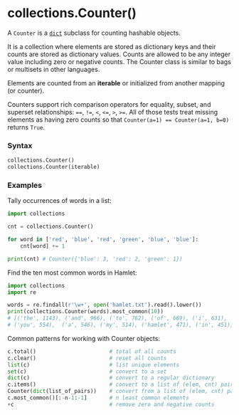 # collections.Counter()

A `Counter` is a [`dict`](/built-in-types/dict/) subclass for counting hashable objects.

It is a collection where elements are stored as dictionary keys and their counts are stored as dictionary values. Counts are allowed to be any integer value including zero or negative counts. The Counter class is similar to bags or multisets in other languages.

Elements are counted from an **iterable** or initialized from another mapping (or counter).

Counters support rich comparison operators for equality, subset, and superset relationships: `==`, `!=`, `<`, `<=`, `>`, `>=`. All of those tests treat missing elements as having zero counts so that `Counter(a=1) == Counter(a=1, b=0)` returns `True`.

### Syntax

```python
collections.Counter()
collections.Counter(iterable)
```

### Examples

Tally occurrences of words in a list:

```python
import collections

cnt = collections.Counter()

for word in ['red', 'blue', 'red', 'green', 'blue', 'blue']:
    cnt[word] += 1

print(cnt) # Counter({'blue': 3, 'red': 2, 'green': 1})
```

Find the ten most common words in Hamlet:

```python
import collections
import re

words = re.findall(r'\w+', open('hamlet.txt').read().lower())
print(collections.Counter(words).most_common(10))
# [('the', 1143), ('and', 966), ('to', 762), ('of', 669), ('i', 631),
# ('you', 554),  ('a', 546), ('my', 514), ('hamlet', 471), ('in', 451)]
```

Common patterns for working with Counter objects:

```python
c.total()                       # total of all counts
c.clear()                       # reset all counts
list(c)                         # list unique elements
set(c)                          # convert to a set
dict(c)                         # convert to a regular dictionary
c.items()                       # convert to a list of (elem, cnt) pairs
Counter(dict(list_of_pairs))    # convert from a list of (elem, cnt) pairs
c.most_common()[:-n-1:-1]       # n least common elements
+c                              # remove zero and negative counts
```
